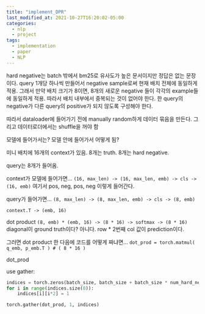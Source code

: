 ```yaml
---
title: "implement_DPR"
last_modified_at: 2021-10-27T16:20:02-05:00
categories:
  - nlp
  - project
tags:
  - implementation
  - paper
  - NLP
---
```


hard negative는 batch 밖에서 bm25로 유사도가 높은 문서이지만 정답은 없는 문장이다. query 1개당 하나씩 만들어서 negative sample로써 현재 배치 전체에 동일하게 적용. 그래서 만약 배치 크기가 8이면, 8개의 새로운 negative 들이 각각의 example들에 동일하게 적용. 따라서 배치 내부에서 중복되는 것이 없어야 한다. 한 query의 negative가 다른 query의 positive가 되지 않도록 구성해야 한다.

따라서 dataloader에 들어가기 전에 manually random하게 데이터 묶음을 만든다. 그리고 데이터로더에서는 shuffle을 꺼야 함

모델에 들어가서는? 
모델 안에 들어가서 어떻게 됨?

미니 배치에 16개의 context가 있음.
8개는 truth. 8개는 hard negative.

query는 8개가 들어옴.

context가 모델에 들어가면...
`(16, max_len) -> (16, max_len, emb) -> cls -> (16, emb)`
여기서 pos, neg, pos, neg 이렇게 들어간다.

query가 들어가면...
`(8, max_len) -> (8, max_len, emb) -> cls -> (8, emb)`

`context.T -> (emb, 16)`

dot product
`(8, emb) * (emb, 16) -> (8 * 16) -> softmax -> (8 * 16)`
diagonal이 ground truth이다? 아니다. row * 2번째 col 값이 prediction이다.

그러면 dot product 한 다음에 코드를 어떻게 짜냐면...
`dot_prod = torch.matmul( q_emb, p_emb.T ) # ( 8 * 16 )`

dot_prod  

use gather: 
```py
indices = torch.zeros(batch_size, batch_size + batch_size * num_hard_neg) # ( 8 * 16 )
for i in range(indices.size(0)):
    indices[i][i*2] = 1

torch.gather(dot_prod, 1, indices)
```
